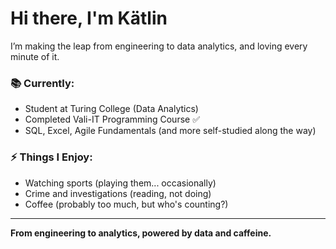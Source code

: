 # Hi there, I'm Kätlin 

I’m making the leap from engineering to data analytics, and loving every minute of it.

### 📚 Currently:
- Student at Turing College (Data Analytics)
- Completed Vali-IT Programming Course ✅
- SQL, Excel, Agile Fundamentals (and more self-studied along the way)

### ⚡ Things I Enjoy:
- Watching sports (playing them... occasionally)
- Crime and investigations (reading, not doing)
- Coffee (probably too much, but who's counting?)

---

**From engineering to analytics, powered by data and caffeine.**
